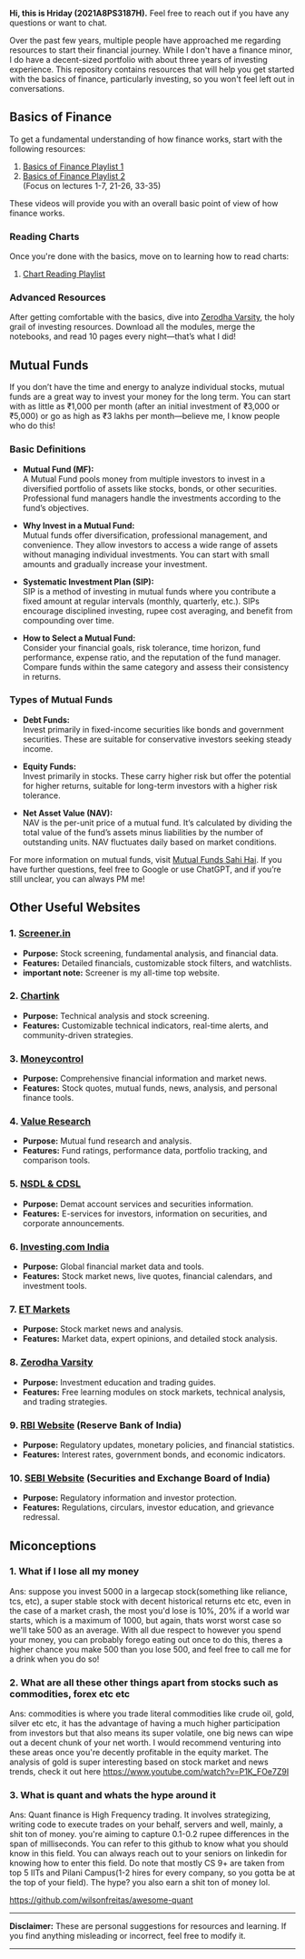**Hi, this is Hriday (2021A8PS3187H).** Feel free to reach out if you have any questions or want to chat.

Over the past few years, multiple people have approached me regarding resources to start their financial journey. While I don't have a finance minor, I do have a decent-sized portfolio with about three years of investing experience. This repository contains resources that will help you get started with the basics of finance, particularly investing, so you won't feel left out in conversations.

## Basics of Finance

To get a fundamental understanding of how finance works, start with the following resources:

1. [Basics of Finance Playlist 1](https://www.youtube.com/watch?v=-bLeRnOHq-8&list=PLEAWiihj06OL80BfkpXVh2AQ-AYe04xiU&pp=iAQB)
2. [Basics of Finance Playlist 2](https://www.youtube.com/watch?v=Xn7KWR9EOGQ&list=PL8uhW8cclMiNv8UT1NUawB-XpXVeJ8mN8)  
   (Focus on lectures 1-7, 21-26, 33-35)

These videos will provide you with an overall basic point of view of how finance works.

### Reading Charts

Once you're done with the basics, move on to learning how to read charts:

1. [Chart Reading Playlist](https://www.youtube.com/watch?v=sAXJJ5zOCMw&list=PLT6_Bt_TKitLs84l0Mv_iCVKITN95AbL_)

### Advanced Resources

After getting comfortable with the basics, dive into [Zerodha Varsity](https://zerodha.com/varsity/), the holy grail of investing resources. Download all the modules, merge the notebooks, and read 10 pages every night—that’s what I did!

## Mutual Funds

If you don’t have the time and energy to analyze individual stocks, mutual funds are a great way to invest your money for the long term. You can start with as little as ₹1,000 per month (after an initial investment of ₹3,000 or ₹5,000) or go as high as ₹3 lakhs per month—believe me, I know people who do this!

### Basic Definitions

- **Mutual Fund (MF):**  
  A Mutual Fund pools money from multiple investors to invest in a diversified portfolio of assets like stocks, bonds, or other securities. Professional fund managers handle the investments according to the fund’s objectives.

- **Why Invest in a Mutual Fund:**  
  Mutual funds offer diversification, professional management, and convenience. They allow investors to access a wide range of assets without managing individual investments. You can start with small amounts and gradually increase your investment.

- **Systematic Investment Plan (SIP):**  
  SIP is a method of investing in mutual funds where you contribute a fixed amount at regular intervals (monthly, quarterly, etc.). SIPs encourage disciplined investing, rupee cost averaging, and benefit from compounding over time.

- **How to Select a Mutual Fund:**  
  Consider your financial goals, risk tolerance, time horizon, fund performance, expense ratio, and the reputation of the fund manager. Compare funds within the same category and assess their consistency in returns.

### Types of Mutual Funds

- **Debt Funds:**  
  Invest primarily in fixed-income securities like bonds and government securities. These are suitable for conservative investors seeking steady income.

- **Equity Funds:**  
  Invest primarily in stocks. These carry higher risk but offer the potential for higher returns, suitable for long-term investors with a higher risk tolerance.

- **Net Asset Value (NAV):**  
  NAV is the per-unit price of a mutual fund. It’s calculated by dividing the total value of the fund’s assets minus liabilities by the number of outstanding units. NAV fluctuates daily based on market conditions.

For more information on mutual funds, visit [Mutual Funds Sahi Hai](https://www.mutualfundssahihai.com/en/your-questions). If you have further questions, feel free to Google or use ChatGPT, and if you’re still unclear, you can always PM me!

## Other Useful Websites

### 1. **[Screener.in](https://www.screener.in/)**  
   - **Purpose:** Stock screening, fundamental analysis, and financial data.
   - **Features:** Detailed financials, customizable stock filters, and watchlists.
   - **important note:** Screener is my all-time top website.

### 2. **[Chartink](https://chartink.com/)**  
   - **Purpose:** Technical analysis and stock screening.
   - **Features:** Customizable technical indicators, real-time alerts, and community-driven strategies.

### 3. **[Moneycontrol](https://www.moneycontrol.com/)**  
   - **Purpose:** Comprehensive financial information and market news.
   - **Features:** Stock quotes, mutual funds, news, analysis, and personal finance tools.

### 4. **[Value Research](https://www.valueresearchonline.com/)**  
   - **Purpose:** Mutual fund research and analysis.
   - **Features:** Fund ratings, performance data, portfolio tracking, and comparison tools.

### 5. **[NSDL & CDSL](https://nsdl.co.in/)**  
   - **Purpose:** Demat account services and securities information.
   - **Features:** E-services for investors, information on securities, and corporate announcements.

### 6. **[Investing.com India](https://in.investing.com/)**  
   - **Purpose:** Global financial market data and tools.
   - **Features:** Stock market news, live quotes, financial calendars, and investment tools.

### 7. **[ET Markets](https://economictimes.indiatimes.com/markets)**  
   - **Purpose:** Stock market news and analysis.
   - **Features:** Market data, expert opinions, and detailed stock analysis.

### 8. **[Zerodha Varsity](https://zerodha.com/varsity/)**  
   - **Purpose:** Investment education and trading guides.
   - **Features:** Free learning modules on stock markets, technical analysis, and trading strategies.

### 9. **[RBI Website](https://www.rbi.org.in/) (Reserve Bank of India)**  
   - **Purpose:** Regulatory updates, monetary policies, and financial statistics.
   - **Features:** Interest rates, government bonds, and economic indicators.

### 10. **[SEBI Website](https://www.sebi.gov.in/) (Securities and Exchange Board of India)**  
   - **Purpose:** Regulatory information and investor protection.
   - **Features:** Regulations, circulars, investor education, and grievance redressal.


## Miconceptions
### 1. What if I lose all my money
   Ans: suppose you invest 5000 in a largecap stock(something like reliance, tcs, etc), a super stable stock with decent historical returns etc etc, even in the case of a market crash, the most you'd lose is 10%, 20% if a world war starts, which is a maximum of 1000, but again, thats worst worst case so we'll take 500 as an average. With all due respect to however you spend your money, you can probably forego eating out once to do this, theres a higher chance you make 500 than you lose 500, and feel free to call me for a drink when you do so!

### 2. What are all these other things apart from stocks such as commodities, forex etc etc
   Ans: commodities is where you trade literal commodities like crude oil, gold, silver etc etc, it has the advantage of having a much higher participation from investors but that also means its super volatile, one big news can wipe out a decent chunk of your net worth. I would recommend venturing into these areas once you're decently profitable in the equity market. The analysis of gold is super interesting based on stock market and news trends, check it out here https://www.youtube.com/watch?v=P1K_FOe7Z9I

   
### 3. What is quant and whats the hype around it
   Ans: Quant finance is High Frequency trading. It involves strategizing, writing code to execute trades on your behalf, servers and well, mainly, a shit ton of money.  you're aiming to capture 0.1-0.2 rupee differences in the span of milliseconds. You can refer to this github to know what you should know in this field. You can always reach out to your seniors on linkedin for knowing how to enter this field. Do note that mostly CS 9+ are taken from top 5 IITs and Pilani Campus(1-2 hires for every company, so you gotta be at the top of your field). The hype? you also earn a shit ton of money lol.

https://github.com/wilsonfreitas/awesome-quant

---

**Disclaimer:** These are personal suggestions for resources and learning. If you find anything misleading or incorrect, feel free to modify it.

---
